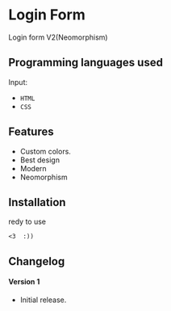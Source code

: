 # Login Form #
Login form V2(Neomorphism)


## Programming languages used ##
Input:
- `HTML`
- `CSS`


## Features ##
- Custom colors.
- Best design
- Modern
- Neomorphism


## Installation ##
redy to use
```
<3  :))
```


## Changelog ##
#### Version 1 ####
- Initial release.
